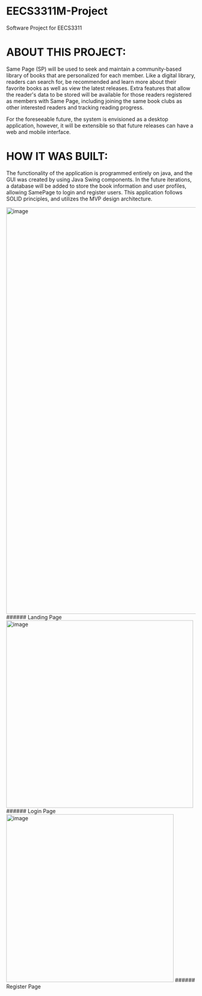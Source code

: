 # EECS3311M-Project
Software Project for EECS3311

# ABOUT THIS PROJECT:

Same Page (SP) will be used to seek and maintain a community-based library of books that are personalized for each member. Like a digital library, readers can search for, be recommended and learn more about their favorite books as well as view the latest releases. Extra features that allow the reader's data to be stored will be available for those readers registered as members with Same Page, including joining the same book clubs as other interested readers and tracking reading progress.  

For the foreseeable future, the system is envisioned as a desktop application, however, it will be extensible so that future releases can have a web and mobile interface.

# HOW IT WAS BUILT:

The functionality of the application is programmed entirely on java, and the GUI was created by using Java Swing components. In the future iterations, a database will be added to store the book information and user profiles, allowing SamePage to login and register users. This application follows SOLID principles, and utilizes the MVP design architecture.

<img width="1078" alt="image" src="https://user-images.githubusercontent.com/77363160/218136174-ab453b0b-acea-423c-807a-bdc1bf4c7320.png">
###### Landing Page

<img width="497" alt="image" src="https://user-images.githubusercontent.com/77363160/218136386-2217a3aa-f330-426f-8c40-6ed7a2e33f96.png">
###### Login Page

<img width="445" alt="image" src="https://user-images.githubusercontent.com/77363160/218136936-e69c056e-c614-4d2c-adc0-e6356208fa96.png">
###### Register Page
